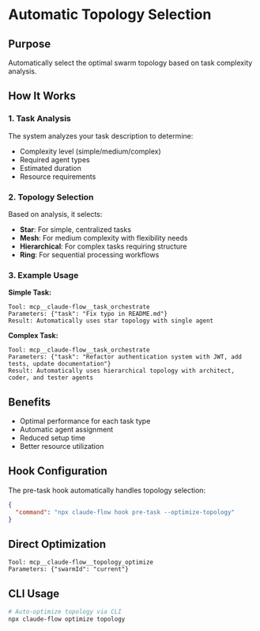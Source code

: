# Automatic Topology Selection

## Purpose
Automatically select the optimal swarm topology based on task complexity analysis.

## How It Works

### 1. Task Analysis
The system analyzes your task description to determine:
- Complexity level (simple/medium/complex)
- Required agent types
- Estimated duration
- Resource requirements

### 2. Topology Selection
Based on analysis, it selects:
- **Star**: For simple, centralized tasks
- **Mesh**: For medium complexity with flexibility needs
- **Hierarchical**: For complex tasks requiring structure
- **Ring**: For sequential processing workflows

### 3. Example Usage

**Simple Task:**
```
Tool: mcp__claude-flow__task_orchestrate
Parameters: {"task": "Fix typo in README.md"}
Result: Automatically uses star topology with single agent
```

**Complex Task:**
```
Tool: mcp__claude-flow__task_orchestrate
Parameters: {"task": "Refactor authentication system with JWT, add tests, update documentation"}
Result: Automatically uses hierarchical topology with architect, coder, and tester agents
```

## Benefits
-  Optimal performance for each task type
-  Automatic agent assignment
-  Reduced setup time
-  Better resource utilization

## Hook Configuration
The pre-task hook automatically handles topology selection:
```json
{
  "command": "npx claude-flow hook pre-task --optimize-topology"
}
```

## Direct Optimization
```
Tool: mcp__claude-flow__topology_optimize
Parameters: {"swarmId": "current"}
```

## CLI Usage
```bash
# Auto-optimize topology via CLI
npx claude-flow optimize topology
```